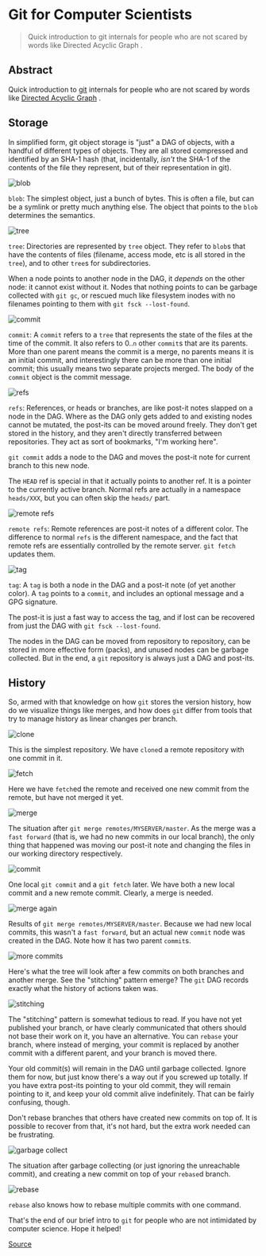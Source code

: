 # Git for Computer Scientists

> Quick introduction to git
 internals for people
who are not scared by words like Directed Acyclic
Graph
.

Abstract
--------

Quick introduction to [git](http://git.or.cz/) internals for people who are not scared by words like [Directed Acyclic Graph](http://en.wikipedia.org/wiki/Directed_acyclic_graph) .

Storage
-------

In simplified form, git object storage is "just" a DAG of objects, with a handful of different types of objects. They are all stored compressed and identified by an SHA-1 hash (that, incidentally, _isn't_ the SHA-1 of the contents of the file they represent, but of their representation in git).

![blob](chrome-extension://cjedbglnccaioiolemnfhjncicchinao/articles/git-for-computer-scientists/git-storage.1.dot.svg)

`blob`: The simplest object, just a bunch of bytes. This is often a file, but can be a symlink or pretty much anything else. The object that points to the `blob` determines the semantics.

![tree](chrome-extension://cjedbglnccaioiolemnfhjncicchinao/articles/git-for-computer-scientists/git-storage.2.dot.svg)

`tree`: Directories are represented by `tree` object. They refer to `blob`s that have the contents of files (filename, access mode, etc is all stored in the `tree`), and to other `tree`s for subdirectories.

When a node points to another node in the DAG, it _depends_ on the other node: it cannot exist without it. Nodes that nothing points to can be garbage collected with `git gc`, or rescued much like filesystem inodes with no filenames pointing to them with `git fsck --lost-found`.

![commit](chrome-extension://cjedbglnccaioiolemnfhjncicchinao/articles/git-for-computer-scientists/git-storage.3.dot.svg)

`commit`: A `commit` refers to a `tree` that represents the state of the files at the time of the commit. It also refers to 0..`n` other `commit`s that are its parents. More than one parent means the commit is a merge, no parents means it is an initial commit, and interestingly there can be more than one initial commit; this usually means two separate projects merged. The body of the `commit` object is the commit message.

![refs](chrome-extension://cjedbglnccaioiolemnfhjncicchinao/articles/git-for-computer-scientists/git-storage.4.dot.svg)

`refs`: References, or heads or branches, are like post-it notes slapped on a node in the DAG. Where as the DAG only gets added to and existing nodes cannot be mutated, the post-its can be moved around freely. They don't get stored in the history, and they aren't directly transferred between repositories. They act as sort of bookmarks, "I'm working here".

`git commit` adds a node to the DAG and moves the post-it note for current branch to this new node.

The `HEAD` ref is special in that it actually points to another ref. It is a pointer to the currently active branch. Normal refs are actually in a namespace `heads/XXX`, but you can often skip the `heads/` part.

![remote refs](chrome-extension://cjedbglnccaioiolemnfhjncicchinao/articles/git-for-computer-scientists/git-storage.5.dot.svg)

`remote refs`: Remote references are post-it notes of a different color. The difference to normal `refs` is the different namespace, and the fact that remote refs are essentially controlled by the remote server. `git fetch` updates them.

![tag](chrome-extension://cjedbglnccaioiolemnfhjncicchinao/articles/git-for-computer-scientists/git-storage.6.dot.svg)

`tag`: A `tag` is both a node in the DAG and a post-it note (of yet another color). A `tag` points to a `commit`, and includes an optional message and a GPG signature.

The post-it is just a fast way to access the tag, and if lost can be recovered from just the DAG with `git fsck --lost-found`.

The nodes in the DAG can be moved from repository to repository, can be stored in more effective form (packs), and unused nodes can be garbage collected. But in the end, a `git` repository is always just a DAG and post-its.

History
-------

So, armed with that knowledge on how `git` stores the version history, how do we visualize things like merges, and how does `git` differ from tools that try to manage history as linear changes per branch.

![clone](chrome-extension://cjedbglnccaioiolemnfhjncicchinao/articles/git-for-computer-scientists/git-history.1.dot.svg)

This is the simplest repository. We have `clone`d a remote repository with one commit in it.

![fetch](chrome-extension://cjedbglnccaioiolemnfhjncicchinao/articles/git-for-computer-scientists/git-history.2.dot.svg)

Here we have `fetch`ed the remote and received one new commit from the remote, but have not merged it yet.

![merge](chrome-extension://cjedbglnccaioiolemnfhjncicchinao/articles/git-for-computer-scientists/git-history.3.dot.svg)

The situation after `git merge remotes/MYSERVER/master`. As the merge was a `fast forward` (that is, we had no new commits in our local branch), the only thing that happened was moving our post-it note and changing the files in our working directory respectively.

![commit](chrome-extension://cjedbglnccaioiolemnfhjncicchinao/articles/git-for-computer-scientists/git-history.4.dot.svg)

One local `git commit` and a `git fetch` later. We have both a new local commit and a new remote commit. Clearly, a merge is needed.

![merge again](chrome-extension://cjedbglnccaioiolemnfhjncicchinao/articles/git-for-computer-scientists/git-history.5.dot.svg)

Results of `git merge remotes/MYSERVER/master`. Because we had new local commits, this wasn't a `fast forward`, but an actual new `commit` node was created in the DAG. Note how it has two parent `commit`s.

![more commits](chrome-extension://cjedbglnccaioiolemnfhjncicchinao/articles/git-for-computer-scientists/git-history.6.dot.svg)

Here's what the tree will look after a few commits on both branches and another merge. See the "stitching" pattern emerge? The `git` DAG records exactly what the history of actions taken was.

![stitching](chrome-extension://cjedbglnccaioiolemnfhjncicchinao/articles/git-for-computer-scientists/git-history.7.dot.svg)

The "stitching" pattern is somewhat tedious to read. If you have not yet published your branch, or have clearly communicated that others should not base their work on it, you have an alternative. You can `rebase` your branch, where instead of merging, your commit is replaced by another commit with a different parent, and your branch is moved there.

Your old commit(s) will remain in the DAG until garbage collected. Ignore them for now, but just know there's a way out if you screwed up totally. If you have extra post-its pointing to your old commit, they will remain pointing to it, and keep your old commit alive indefinitely. That can be fairly confusing, though.

Don't rebase branches that others have created new commits on top of. It is possible to recover from that, it's not hard, but the extra work needed can be frustrating.

![garbage collect](chrome-extension://cjedbglnccaioiolemnfhjncicchinao/articles/git-for-computer-scientists/git-history.8.dot.svg)

The situation after garbage collecting (or just ignoring the unreachable commit), and creating a new commit on top of your `rebase`d branch.

![rebase](chrome-extension://cjedbglnccaioiolemnfhjncicchinao/articles/git-for-computer-scientists/git-history.9.dot.svg)

`rebase` also knows how to rebase multiple commits with one command.

That's the end of our brief intro to `git` for people who are not intimidated by computer science. Hope it helped!


[Source](https://eagain.net/articles/git-for-computer-scientists/)